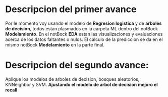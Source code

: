 # Descripcion del primer avance
Por le momento voy usando el modelo de **Regresion logistica** y de **arboles de decision**, todos estan plasmados en la carpeta ML dentro del notBock **Modelamiento**. En el notBock **EDA** estan las visualizaciones y evaluaciones acerca de los datos faltantes o nulos.
El calculo de la prediccion se da en el mismo notBock **Modelamiento** en la parte final.

# Descripcion del segundo avance:
Aplique los modelos de arboles de decision, bosques aleatorios, KNNeighbor y SVM. **Ajustando el modelo de arbol de decision mejoro el recall**